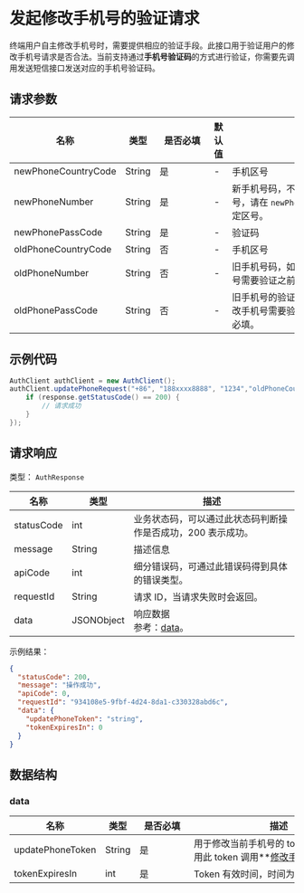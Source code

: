 # 发起修改手机号的验证请求

<LastUpdated />

终端用户自主修改手机号时，需要提供相应的验证手段。此接口用于验证用户的修改手机号请求是否合法。当前支持通过**手机号验证码**的方式进行验证，你需要先调用发送短信接口发送对应的手机号验证码。

## 请求参数

| 名称 | 类型 | <div style="width:80px">是否必填</div> | 默认值 | <div style="width:300px">描述</div> | <div style="width:200px"></div>示例值</div> |
| ---- | ---- | ---- | ---- | ---- | ---- |
| newPhoneCountryCode | String | 是 | - | 手机区号 | `+86` |
| newPhoneNumber | String | 是 | - | 新手机号码，不带区号。如果是国外手机号，请在 `newPhoneCountryCode` 参数中指定区号。 | `188xxxx8888` |
| newPhonePassCode | String | 是 | - | 验证码 | `1234` |
| oldPhoneCountryCode | String | 否 | - | 手机区号 |  |
| oldPhoneNumber | String | 否 | - | 旧手机号码，如果用户池开启了修改手机号需要验证之前的手机号，此参数必填。 |  |
| oldPhonePassCode | String | 否 | - | 旧手机号的验证码，如果用户池开启了修改手机号需要验证之前的手机号，此参数必填。 |  |


## 示例代码
```java
AuthClient authClient = new AuthClient();
authClient.updatePhoneRequest("+86", "188xxxx8888", "1234","oldPhoneCountryCode", "oldPhoneNumber", "oldPhonePassCode", (AuthCallback) response -> {
    if (response.getStatusCode() == 200) {
        // 请求成功
    }
});
```


## 请求响应

类型： `AuthResponse`

| 名称       | 类型       | 描述                                                         |
| ---------- | ---------- | ------------------------------------------------------------ |
| statusCode | int        | 业务状态码，可以通过此状态码判断操作是否成功，200 表示成功。 |
| message    | String     | 描述信息                                                     |
| apiCode    | int        | 细分错误码，可通过此错误码得到具体的错误类型。               |
| requestId  | String     | 请求 ID，当请求失败时会返回。                                |
| data       | JSONObject | 响应数据<br/>参考：<a href="#data">data</a>。                |



示例结果：

```json
{
  "statusCode": 200,
  "message": "操作成功",
  "apiCode": 0,
  "requestId": "934108e5-9fbf-4d24-8da1-c330328abd6c",
  "data": {
    "updatePhoneToken": "string",
    "tokenExpiresIn": 0
  }
}
```

## 数据结构


### <a id="data"></a> data

| 名称 | 类型 | <div style="width:80px">是否必填</div> | <div style="width:300px">描述</div> | <div style="width:200px">示例值</div> |
| ---- |  ---- | ---- | ---- | ---- |
| updatePhoneToken | String | 是 | 用于修改当前手机号的 token，你需要使用此 token 调用**[修改手机号](./update-phone.md)**接口。 |  |
| tokenExpiresIn | int | 是 | Token 有效时间，时间为 60 秒。   |  `60` |

